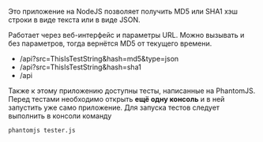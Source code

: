 Это приложение на NodeJS позволяет получить MD5 или SHA1 хэш строки в виде текста или в виде JSON. 

Работает через веб-интерфейс и параметры URL. Можно вызывать и без параметров, тогда вернётся MD5 от текущего времени.

 - /api?src=ThisIsTestString&hash=md5&type=json
 - /api?src=ThisIsTestString&hash=sha1
 - /api

 Также к этому приложению доступны тесты, написанные на PhantomJS. Перед тестами необходимо открыть **ещё одну консоль** и в ней запустить уже само приложение. Для запуска тестов следует выполнить в консоли команду 
 ```
 phantomjs tester.js
 ```